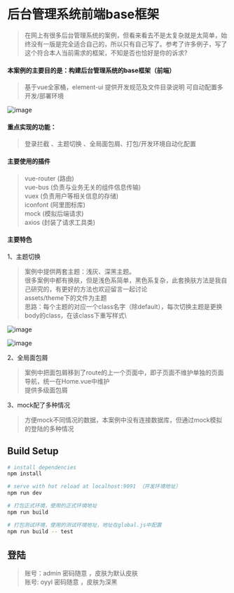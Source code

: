 # 后台管理系统前端base框架

> 在网上有很多后台管理系统的案例，但看来看去不是太复杂就是太简单，始终没有一版是完全适合自己的，所以只有自己写了。参考了许多例子，写了这个符合本人当前需求的框架，不知是否也恰好是你的诉求?

#### 本案例的主要目的是：构建后台管理系统的base框架（前端）
>基于vue全家桶，element-ui
>提供开发规范及文件目录说明
>可自动配置多开发/部署环境

![image](https://github.com/oyai32/vuebase/blob/master/src/assets/img/dir.png)

#### 重点实现的功能：
>登录拦截 、主题切换 、全局面包屑、打包/开发环境自动化配置

#### 主要使用的插件
>vue-router (路由)\
>vue-bus (负责与业务无关的组件信息传输)\
>vuex (负责用户等相关信息的存储)\
>iconfont (阿里图标库)\
>mock (模拟后端请求)\
>axios (封装了请求工具类)

#### 主要特色

1、主题切换
>案例中提供两套主题：浅灰、深黑主题。\
很多案例中都有换肤，但是浅色系简单，黑色系复杂，此套换肤方法是我自己研究的，有更好的方法也欢迎留言一起讨论\
assets/theme下的文件为主题\
思路：每个主题的对应一个class名字（除default），每次切换主题是更换body的class，在该class下重写样式\

![image](https://github.com/oyai32/vuebase/blob/master/src/assets/img/darkTheme.png)

![image](https://github.com/oyai32/vuebase/blob/master/src/assets/img/grayTheme.png)

2、全局面包屑
>案例中把面包屑移到了route的上一个页面中，即子页面不维护单独的页面导航，统一在Home.vue中维护\
>提供多级面包屑

3、mock配了多种情况
>方便mock不同情况的数据，本案例中没有连接数据库，但通过mock模拟的登陆的多种情况

## Build Setup

``` bash
# install dependencies
npm install

# serve with hot reload at localhost:9091 （开发环境地址）
npm run dev

# 打包正式环境，使用的正式环境地址
npm run build

# 打包测试环境，使用的测试环境地址，地址在global.js中配置
npm run build -- test
```
## 登陆
>账号：admin 密码随意 ，皮肤为默认皮肤\
>账号: oyyl 密码随意 ，皮肤为深黑
